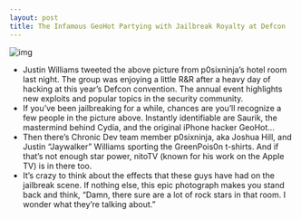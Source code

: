 ```yaml
---
layout: post
title: The Infamous GeoHot Partying with Jailbreak Royalty at Defcon
---
```

![img](http://media.idownloadblog.com/wp-content/uploads/2011/08/jailbreak-royalty-e1312591859738.jpg)
* Justin Williams tweeted the above picture from p0sixninja’s hotel room last night. The group was enjoying a little R&R after a heavy day of hacking at this year’s Defcon convention. The annual event highlights new exploits and popular topics in the security community.
* If you’ve been jailbreaking for a while, chances are you’ll recognize a few people in the picture above. Instantly identifiable are Saurik, the mastermind behind Cydia, and the original iPhone hacker GeoHot…
* Then there’s Chronic Dev team member p0sixninja, aka Joshua Hill, and Justin “Jaywalker” Williams sporting the GreenPois0n t-shirts. And if that’s not enough star power, nitoTV (known for his work on the Apple TV) is in there too.
* It’s crazy to think about the effects that these guys have had on the jailbreak scene. If nothing else, this epic photograph makes you stand back and think, “Damn, there sure are a lot of rock stars in that room. I wonder what they’re talking about.”

